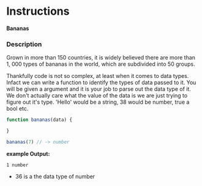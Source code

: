 # Instructions  

**Bananas**

### Description

Grown in more than 150 countries, it is widely believed there are more than 1, 000 types of bananas in the world, which are subdivided into 50 groups.

Thankfully code is not so complex, at least when it comes to data types. Infact we can write a function to identify the types of data passed to it. You will be given a argument and it is your job to parse out the data type of it. We don't actually care what the value of the data is we are just trying to figure out it's type. 'Hello' would be a string, 38 would be number, true a bool etc.

```javascript
function bananas(data) {

}

bananas(7) // -> number
```

**example Output:**

```
1 number
```

* 36 is a the data type of number
